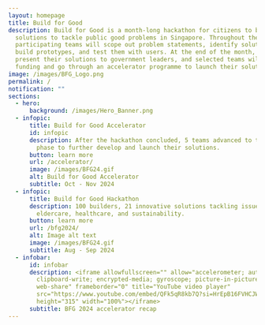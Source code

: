 ```yaml
---
layout: homepage
title: Build for Good
description: Build for Good is a month-long hackathon for citizens to build
  solutions to tackle public good problems in Singapore. Throughout the month,
  participating teams will scope out problem statements, identify solutions,
  build prototypes, and test them with users. At the end of the month, they will
  present their solutions to government leaders, and selected teams will receive
  funding and go through an accelerator programme to launch their solutions.
image: /images/BFG_Logo.png
permalink: /
notification: ""
sections:
  - hero:
      background: /images/Hero_Banner.png
  - infopic:
      title: Build for Good Accelerator
      id: infopic
      description: After the hackathon concluded, 5 teams advanced to the accelerator
        phase to further develop and launch their solutions.
      button: learn more
      url: /accelerator/
      image: /images/BFG24.gif
      alt: Build for Good Accelerator
      subtitle: Oct - Nov 2024
  - infopic:
      title: Build for Good Hackathon
      description: 100 builders, 21 innovative solutions tackling issues such as
        eldercare, healthcare, and sustainability.
      button: learn more
      url: /bfg2024/
      alt: Image alt text
      image: /images/BFG24.gif
      subtitle: Aug - Sep 2024
  - infobar:
      id: infobar
      description: <iframe allowfullscreen="" allow="accelerometer; autoplay;
        clipboard-write; encrypted-media; gyroscope; picture-in-picture;
        web-share" frameborder="0" title="YouTube video player"
        src="https://www.youtube.com/embed/QFk5qR8kb7Q?si=HrEpB16FVHCJWebv"
        height="315" width="100%"></iframe>
      subtitle: BFG 2024 accelerator recap
---
```

